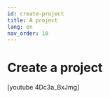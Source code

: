 ```yaml
---
id: create-project
title: A project
lang: en
nav_order: 10
---
```


# Create a project

[youtube 4Dc3a_BxJmg]